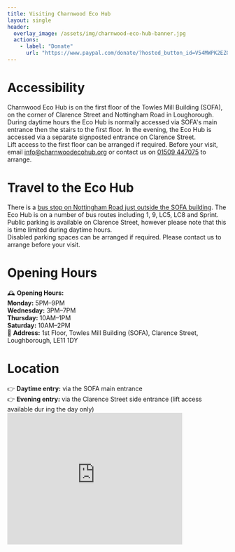 ```yaml
---
title: Visiting Charnwood Eco Hub
layout: single
header:
  overlay_image: /assets/img/charnwood-eco-hub-banner.jpg
  actions:
    - label: "Donate"
      url: "https://www.paypal.com/donate/?hosted_button_id=V54MWPK2EZGPY"
---
```

<div class="homepage_container">
<div class="grid__item">
  <h1>Accessibility</h1>
</div>
<div class="grid__item">
Charnwood Eco Hub is on the first floor of the Towles Mill Building (SOFA), on the corner of Clarence Street and Nottingham Road in Loughorough.
</div>
<div class="grid__item">
During daytime hours the Eco Hub is normally accessed via SOFA's main entrance then the stairs to the first floor. In the evening, the Eco Hub is accessed via a separate signposted entrance on Clarence Street.
</div>
<div class="grid__item">
Lift access to the first floor can be arranged if required. Before your visit, email <a href="mailto:info@charnwoodecohub.org">info@charnwoodecohub.org</a> or contact us on <a href="tel:+441509447075">01509 447075</a> to arrange.
</div>
</div>

<div class="homepage_container">
<div class="grid__item">
  <h1>Travel to the Eco Hub</h1>
</div>
<div class="grid__item">
There is a <a href="https://www.google.co.uk/maps/place/The+Greyhound/@52.7753852,-1.1999274,122m/data=!3m1!1e3!4m8!3m7!1s0x4879e0aec12ba9f7:0xd583d7761b4427b2!6m1!1v5!8m2!3d52.775494!4d-1.199766!16s%2Fg%2F1q67c_wyz?entry=ttu&g_ep=EgoyMDI1MDUxMy4xIKXMDSoASAFQAw%3D%3D">bus stop on Nottingham Road just outside the SOFA building</a>. The Eco Hub is on a number of bus routes including 1, 9, LC5, LC8 and Sprint.
</div>
<div class="grid__item">
Public parking is available on Clarence Street, however please note that this is time limited during daytime hours.
</div>
<div class="grid__item">
Disabled parking spaces can be arranged if required. Please contact us to arrange before your visit.
</div>
</div>

<div class="homepage_container">
<div class="grid__item">
  <h1>Opening Hours</h1>
</div>
<div class="grid__item">
    🕰 <b>Opening Hours:</b><br/>
    <b>Monday:</b> 5PM–9PM<br/>
    <b>Wednesday:</b> 3PM–7PM<br/>
    <b>Thursday:</b> 10AM–1PM<br/>
    <b>Saturday:</b> 10AM–2PM<br/>
</div>
<div class="grid__item">
    📍 <b>Address:</b> 1st Floor, Towles Mill Building (SOFA), Clarence Street, Loughborough,
 LE11 1DY<br/>
</div>
</div>

<div class="homepage_container">
<div class="grid__item">
  <h1>Location</h1>
</div>
<div class="grid__item">
    👉 <b>Daytime entry:</b> via the SOFA main entrance<br/>
    👉 <b>Evening entry:</b> via the Clarence Street side entrance (lift access available dur
ing the day only)<br/>
</div>
<div class="grid__item">
    <iframe src="https://www.google.com/maps/embed?pb=!1m18!1m12!1m3!1d603.393233533241!2d-1.
1993882462333572!3d52.7759762073097!2m3!1f0!2f0!3f0!3m2!1i1024!2i768!4f13.1!3m3!1m2!1s0x4879e
1897ec37229%3A0xf91f3a0d92774cc1!2sCharnwood%20Eco%20hub!5e0!3m2!1sen!2suk!4v1737726164221!5m
2!1sen!2suk" width="400" height="300" style="border:0;" allowfullscreen="" loading="lazy" ref
errerpolicy="no-referrer-when-downgrade"></iframe>
</div>
</div>
